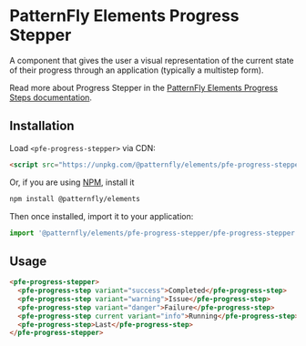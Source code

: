 # PatternFly Elements Progress Stepper

A component that gives the user a visual representation of the current state of 
their progress through an application (typically a multistep form).

Read more about Progress Stepper in the [PatternFly Elements Progress Steps 
documentation][docs].

##  Installation

Load `<pfe-progress-stepper>` via CDN:

```html
<script src="https://unpkg.com/@patternfly/elements/pfe-progress-stepper/pfe-progress-stepper.js?module"></script>
```

Or, if you are using [NPM](https://npm.im), install it

```bash
npm install @patternfly/elements
```

Then once installed, import it to your application:

```js
import '@patternfly/elements/pfe-progress-stepper/pfe-progress-stepper.js';
```

## Usage

```html
<pfe-progress-stepper>
  <pfe-progress-step variant="success">Completed</pfe-progress-step>
  <pfe-progress-step variant="warning">Issue</pfe-progress-step>
  <pfe-progress-step variant="danger">Failure</pfe-progress-step>
  <pfe-progress-step current variant="info">Running</pfe-progress-step>
  <pfe-progress-step>Last</pfe-progress-step>
</pfe-progress-stepper>
```

[docs]: https://patternflyelements.org/components/progress-stepper
